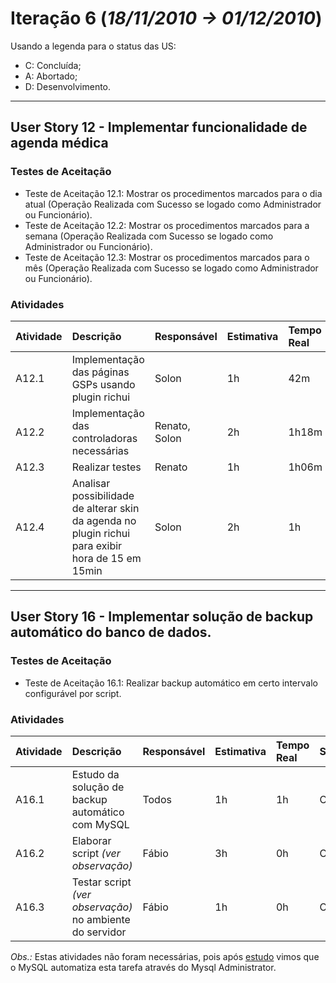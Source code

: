 # Iteração 6 (_18/11/2010 -> 01/12/2010_) #

Usando a legenda para o status das US:
  * C: Concluída;
  * A: Abortado;
  * D: Desenvolvimento.


---


## User Story 12 - Implementar funcionalidade de agenda médica ##
### Testes de Aceitação ###

  * Teste de Aceitação 12.1: Mostrar os procedimentos marcados para o dia atual (Operação Realizada com Sucesso se logado como Administrador ou Funcionário).
  * Teste de Aceitação 12.2: Mostrar os procedimentos marcados para a semana (Operação Realizada com Sucesso se logado como Administrador ou Funcionário).
  * Teste de Aceitação 12.3: Mostrar os procedimentos marcados para o mês (Operação Realizada com Sucesso se logado como Administrador ou Funcionário).

### Atividades ###
| **Atividade** | **Descrição** | **Responsável** | **Estimativa** | **Tempo Real** | **Status** |
|:--------------|:----------------|:-----------------|:---------------|:---------------|:-----------|
| A12.1 | Implementação das páginas GSPs usando plugin richui | Solon | 1h | 42m | C |
| A12.2 | Implementação das controladoras necessárias | Renato, Solon | 2h |1h18m| C |
| A12.3 | Realizar testes | Renato | 1h | 1h06m | C |
| A12.4 | Analisar possibilidade de alterar skin da agenda no plugin richui para exibir hora de 15 em 15min | Solon | 2h | 1h | C |


---


## User Story 16 - Implementar solução de backup automático do banco de dados. ##
### Testes de Aceitação ###
  * Teste de Aceitação 16.1: Realizar backup automático em certo intervalo configurável por script.

### Atividades ###

| **Atividade** | **Descrição** | **Responsável** | **Estimativa** | **Tempo Real** | **Status** |
|:--------------|:----------------|:-----------------|:---------------|:---------------|:-----------|
| A16.1 | Estudo da solução de backup automático com MySQL | Todos | 1h | 1h | C |
| A16.2 | Elaborar script _(ver observação)_  | Fábio | 3h | 0h | C |
| A16.3 | Testar script _(ver observação)_  no ambiente do servidor | Fábio | 1h | 0h| C |

_Obs.:_ Estas atividades não foram necessárias, pois após [estudo](http://code.google.com/p/neoclinica/source/browse/trunk/neo/test/acceptance/us16/Backup%20do%20SI%20NEO.docx) vimos que o MySQL automatiza esta tarefa através do Mysql Administrator.